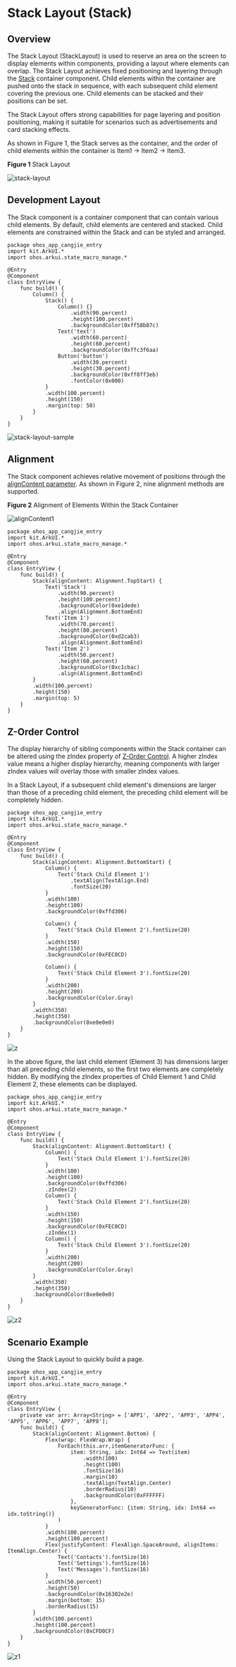 # Stack Layout (Stack)

## Overview

The Stack Layout (StackLayout) is used to reserve an area on the screen to display elements within components, providing a layout where elements can overlap. The Stack Layout achieves fixed positioning and layering through the [Stack](../../../API_Reference/source_en/arkui-cj/cj-row-column-stack-stack.md) container component. Child elements within the container are pushed onto the stack in sequence, with each subsequent child element covering the previous one. Child elements can be stacked and their positions can be set.

The Stack Layout offers strong capabilities for page layering and position positioning, making it suitable for scenarios such as advertisements and card stacking effects.

As shown in Figure 1, the Stack serves as the container, and the order of child elements within the container is Item1 → Item2 → Item3.

**Figure 1** Stack Layout

![stack-layout](figures/stack-layout.png)

## Development Layout

The Stack component is a container component that can contain various child elements. By default, child elements are centered and stacked. Child elements are constrained within the Stack and can be styled and arranged.

<!-- run -->

```cangjie
package ohos_app_cangjie_entry
import kit.ArkUI.*
import ohos.arkui.state_macro_manage.*

@Entry
@Component
class EntryView {
    func build() {
        Column() {
            Stack() {
                Column() {}
                    .width(90.percent)
                    .height(100.percent)
                    .backgroundColor(0xff58b87c)
                Text('text')
                    .width(60.percent)
                    .height(60.percent)
                    .backgroundColor(0xffc3f6aa)
                Button('button')
                    .width(30.percent)
                    .height(30.percent)
                    .backgroundColor(0xff8ff3eb)
                    .fontColor(0x000)
            }
            .width(100.percent)
            .height(150)
            .margin(top: 50)
        }
    }
}
```

![stack-layout-sample](figures/stack-layout-sample.png)

## Alignment

The Stack component achieves relative movement of positions through the [alignContent parameter](../../../API_Reference/source_en/arkui-cj/cj-row-column-stack-stack.md#func-aligncontentalignment). As shown in Figure 2, nine alignment methods are supported.

**Figure 2** Alignment of Elements Within the Stack Container  

![alignContent1](figures/alignContent.png)

<!-- run -->

```cangjie
package ohos_app_cangjie_entry
import kit.ArkUI.*
import ohos.arkui.state_macro_manage.*

@Entry
@Component
class EntryView {
    func build() {
        Stack(alignContent: Alignment.TopStart) {
            Text('Stack')
                .width(90.percent)
                .height(100.percent)
                .backgroundColor(0xe1dede)
                .align(Alignment.BottomEnd)
            Text('Item 1')
                .width(70.percent)
                .height(80.percent)
                .backgroundColor(0xd2cab3)
                .align(Alignment.BottomEnd)
            Text('Item 2')
                .width(50.percent)
                .height(60.percent)
                .backgroundColor(0xc1cbac)
                .align(Alignment.BottomEnd)
        }
        .width(100.percent)
        .height(150)
        .margin(top: 5)
    }
}
```

## Z-Order Control

The display hierarchy of sibling components within the Stack container can be altered using the zIndex property of [Z-Order Control](../../../API_Reference/source_en/arkui-cj/cj-universal-attribute-zorder.md). A higher zIndex value means a higher display hierarchy, meaning components with larger zIndex values will overlay those with smaller zIndex values.

In a Stack Layout, if a subsequent child element's dimensions are larger than those of a preceding child element, the preceding child element will be completely hidden.

<!-- run -->

```cangjie
package ohos_app_cangjie_entry
import kit.ArkUI.*
import ohos.arkui.state_macro_manage.*

@Entry
@Component
class EntryView {
    func build() {
        Stack(alignContent: Alignment.BottomStart) {
            Column() {
                Text('Stack Child Element 1')
                    .textAlign(TextAlign.End)
                    .fontSize(20)
            }
            .width(100)
            .height(100)
            .backgroundColor(0xffd306)

            Column() {
                Text('Stack Child Element 2').fontSize(20)
            }
            .width(150)
            .height(150)
            .backgroundColor(0xFEC0CD)

            Column() {
                Text('Stack Child Element 3').fontSize(20)
            }
            .width(200)
            .height(200)
            .backgroundColor(Color.Gray)
        }
        .width(350)
        .height(350)
        .backgroundColor(0xe0e0e0)
    }
}
```

![z](figures/Z.png)

In the above figure, the last child element (Element 3) has dimensions larger than all preceding child elements, so the first two elements are completely hidden. By modifying the zIndex properties of Child Element 1 and Child Element 2, these elements can be displayed.

<!-- run -->

```cangjie
package ohos_app_cangjie_entry
import kit.ArkUI.*
import ohos.arkui.state_macro_manage.*

@Entry
@Component
class EntryView {
    func build() {
        Stack(alignContent: Alignment.BottomStart) {
            Column() {
                Text('Stack Child Element 1').fontSize(20)
            }
            .width(100)
            .height(100)
            .backgroundColor(0xffd306)
            .zIndex(2)
            Column() {
                Text('Stack Child Element 2').fontSize(20)
            }
            .width(150)
            .height(150)
            .backgroundColor(0xFEC0CD)
            .zIndex(1)
            Column() {
                Text('Stack Child Element 3').fontSize(20)
            }
            .width(200)
            .height(200)
            .backgroundColor(Color.Gray)
        }
        .width(350)
        .height(350)
        .backgroundColor(0xe0e0e0)
    }
}
```

![z2](figures/z2.png)

## Scenario Example

Using the Stack Layout to quickly build a page.

<!-- run -->

```cangjie
package ohos_app_cangjie_entry
import kit.ArkUI.*
import ohos.arkui.state_macro_manage.*

@Entry
@Component
class EntryView {
    private var arr: Array<String> = ['APP1', 'APP2', 'APP3', 'APP4', 'APP5', 'APP6', 'APP7', 'APP8'];
    func build() {
        Stack(alignContent: Alignment.Bottom) {
            Flex(wrap: FlexWrap.Wrap) {
                ForEach(this.arr,itemGeneratorFunc: {
                    item: String, idx: Int64 => Text(item)
                        .width(100)
                        .height(100)
                        .fontSize(16)
                        .margin(10)
                        .textAlign(TextAlign.Center)
                        .borderRadius(10)
                        .backgroundColor(0xFFFFFF)
                    },
                    keyGeneratorFunc: {item: String, idx: Int64 => idx.toString()}
                )
            }
            .width(100.percent)
            .height(100.percent)
            Flex(justifyContent: FlexAlign.SpaceAround, alignItems: ItemAlign.Center) {
                Text('Contacts').fontSize(16)
                Text('Settings').fontSize(16)
                Text('Messages').fontSize(16)
            }
            .width(50.percent)
            .height(50)
            .backgroundColor(0x16302e2e)
            .margin(bottom: 15)
            .borderRadius(15)
        }
        .width(100.percent)
        .height(100.percent)
        .backgroundColor(0xCFD0CF)
    }
}
```

![z1](figures/z1.png)